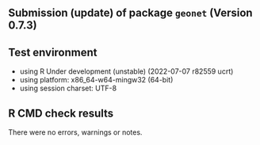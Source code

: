 ## Submission (update) of package `geonet` (Version 0.7.3)

## Test environment
* using R Under development (unstable) (2022-07-07 r82559 ucrt)
* using platform: x86_64-w64-mingw32 (64-bit)
* using session charset: UTF-8

## R CMD check results
There were no errors, warnings or notes.
